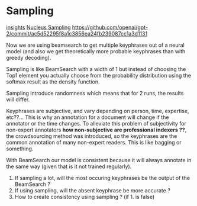 # Sampling

[insights](https://medium.com/machine-learning-at-petiteprogrammer/sampling-strategies-for-recurrent-neural-networks-9aea02a6616f)
[Nucleus Sampling](https://arxiv.org/pdf/1904.09751.pdf)
https://github.com/openai/gpt-2/commit/ac5d52295f8a1c3856ea24fb239087cc1a3d1131

Now we are using beamsearch to get multiple keyphrases out of a neural model (and also we get theoretically more probable keyphrases than with greedy decoding).

Sampling is like BeamSearch with a width of 1 but instead of choosing the Top1 element you actually choose from the probability distribution using the softmax result as the density function.

Sampling introduce randomness which means that for 2 runs, the results will differ.


Keyphrases are subjective, and vary depending on person, time, expertise, etc??...
This is why an annotation for a document will change if the annotator or the time changes.
To alleviate this problem of subjectivity for non-expert annotators **how non-subjective are professional indexers ??**, the crowdsourcing method was introduced, so the keyphrases are the common annotation of many non-expert readers. This is like bagging or something.

With BeamSearch our model is consistent because it will always annotate in the same way (given that is it not trained regularly).


1. If sampling a lot, will the most occuring keyphrases be the output of the BeamSearch ?
2. If using sampling, will the absent keyphrase be more accurate ?
3. How to create consistency using sampling ? (if 1. is false)